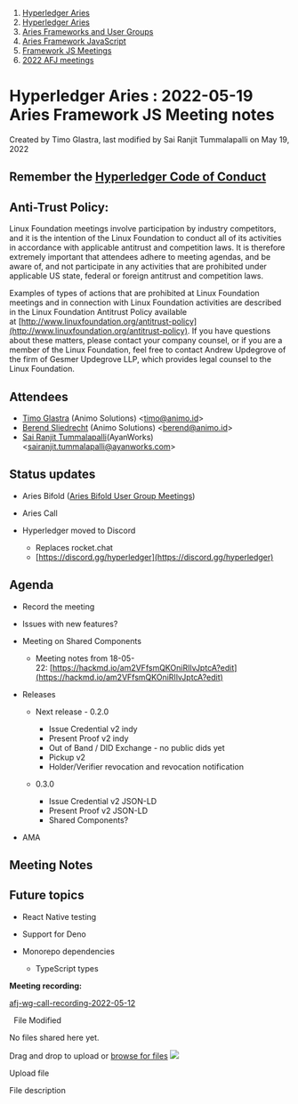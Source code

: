 1. [Hyperledger Aries](index.html)
2. [Hyperledger Aries](Hyperledger-Aries_18481154.html)
3. [Aries Frameworks and User Groups](Aries-Frameworks-and-User-Groups_18481290.html)
4. [Aries Framework JavaScript](Aries-Framework-JavaScript_18482463.html)
5. [Framework JS Meetings](Framework-JS-Meetings_18482467.html)
6. [2022 AFJ meetings](2022-AFJ-meetings_18515835.html)

# Hyperledger Aries : 2022-05-19 Aries Framework JS Meeting notes

Created by Timo Glastra, last modified by Sai Ranjit Tummalapalli on May 19, 2022

## Remember the [Hyperledger Code of Conduct](https://lf-hyperledger.atlassian.net/wiki/display/HYP/Hyperledger+Code+of+Conduct)

## Anti-Trust Policy:

Linux Foundation meetings involve participation by industry competitors, and it is the intention of the Linux Foundation to conduct all of its activities in accordance with applicable antitrust and competition laws. It is therefore extremely important that attendees adhere to meeting agendas, and be aware of, and not participate in any activities that are prohibited under applicable US state, federal or foreign antitrust and competition laws.

Examples of types of actions that are prohibited at Linux Foundation meetings and in connection with Linux Foundation activities are described in the Linux Foundation Antitrust Policy available at [http://www.linuxfoundation.org/antitrust-policy](http://www.linuxfoundation.org/antitrust-policy). If you have questions about these matters, please contact your company counsel, or if you are a member of the Linux Foundation, feel free to contact Andrew Updegrove of the firm of Gesmer Updegrove LLP, which provides legal counsel to the Linux Foundation.

## Attendees

- [Timo Glastra](https://lf-hyperledger.atlassian.net/wiki/people/5f64a069a1048d0069073500?ref=confluence) (Animo Solutions) &lt;timo@animo.id&gt;
- [Berend Sliedrecht](https://lf-hyperledger.atlassian.net/wiki/people/601bca34332cbe007020eab0?ref=confluence) (Animo Solutions) &lt;berend@animo.id&gt;
- [Sai Ranjit Tummalapalli](https://lf-hyperledger.atlassian.net/wiki/people/5f620f169109170076f8dc96?ref=confluence)(AyanWorks)&lt;sairanjit.tummalapalli@ayanworks.com&gt;

## Status updates

- Aries Bifold ([Aries Bifold User Group Meetings](Aries-Bifold-User-Group-Meetings_18490725.html))
- Aries Call
- Hyperledger moved to Discord
  
  - Replaces rocket.chat
  - [https://discord.gg/hyperledger](https://discord.gg/hyperledger)

## Agenda

- Record the meeting
- Issues with new features?
- Meeting on Shared Components
  
  - Meeting notes from 18-05-22: [https://hackmd.io/am2VFfsmQKOniRIlvJptcA?edit](https://hackmd.io/am2VFfsmQKOniRIlvJptcA?edit)
- Releases
  
  - Next release - 0.2.0
    
    - Issue Credential v2 indy
    - Present Proof v2 indy
    - Out of Band / DID Exchange - no public dids yet
    - Pickup v2
    - Holder/Verifier revocation and revocation notification
  - 0.3.0
    
    - Issue Credential v2 JSON-LD
    - Present Proof v2 JSON-LD
    - Shared Components?
- AMA

## Meeting Notes

## Future topics

- React Native testing
- Support for Deno
- Monorepo dependencies
  
  - TypeScript types

**Meeting recording:**

[afj-wg-call-recording-2022-05-12](#)

  File Modified

No files shared here yet.

Drag and drop to upload or [browse for files]() ![](images/icons/wait.gif)

Upload file

File description
